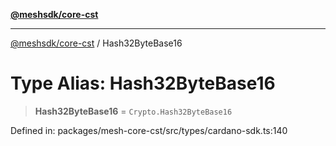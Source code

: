 [**@meshsdk/core-cst**](../README.md)

***

[@meshsdk/core-cst](../globals.md) / Hash32ByteBase16

# Type Alias: Hash32ByteBase16

> **Hash32ByteBase16** = `Crypto.Hash32ByteBase16`

Defined in: packages/mesh-core-cst/src/types/cardano-sdk.ts:140
